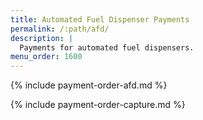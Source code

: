 ```yaml
---
title: Automated Fuel Dispenser Payments
permalink: /:path/afd/
description: |
  Payments for automated fuel dispensers.
menu_order: 1600
---
```


{% include payment-order-afd.md %}

{% include payment-order-capture.md %}
